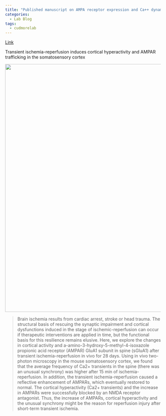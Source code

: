 ```yaml
---
title: "Published manuscript on AMPA receptor expression and Ca++ dynamics following ischemic stroke"
categories:
  - Lab Blog
tags:
  - cudmorelab
---
```


[Link](https://pubmed.ncbi.nlm.nih.gov/32155129/)

Transient ischemia-reperfusion induces cortical hyperactivity and AMPAR trafficking in the somatosensory cortex

<IMG SRC="{{ site.url }}{{ site.baseurl }}/assets/images/pub-images/li-et-al-fig1.jpg" width=800>

> Brain ischemia results from cardiac arrest, stroke or head trauma. The structural basis of rescuing the synaptic impairment and cortical dysfunctions induced in the stage of ischemic-reperfusion can occur if therapeutic interventions are applied in time, but the functional basis for this resilience remains elusive. Here, we explore the changes in cortical activity and a-amino-3-hydroxy-5-methyl-4-isoxazole propionic acid receptor (AMPAR) GluA1 subunit in spine (sGluA1) after transient ischemia-reperfusion in vivo for 28 days. Using in vivo two-photon microscopy in the mouse somatosensory cortex, we found that the average frequency of Ca2+ transients in the spine (there was an unusual synchrony) was higher after 15 min of ischemia-reperfusion. In addition, the transient ischemia-reperfusion caused a reflective enhancement of AMPARs, which eventually restored to normal. The cortical hyperactivity (Ca2+ transients) and the increase in AMPARs were successfully blocked by an NMDA receptor antagonist. Thus, the increase of AMPARs, cortical hyperactivity and the unusual synchrony might be the reason for reperfusion injury after short-term transient ischemia.
